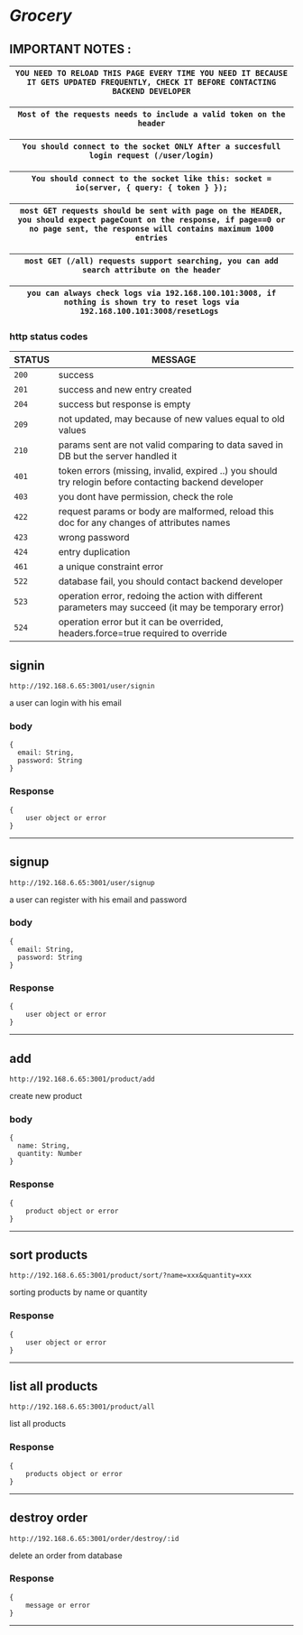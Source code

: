 
[logo]: https://www.google.com/url?sa=i&url=https%3A%2F%2Fmedium.com%2Fgomycode&psig=AOvVaw2jcUZcSotBVC179-4h7z0T&ust=1581603621570000&source=images&cd=vfe&ved=0CAIQjRxqFwoTCICb0uKazOcCFQAAAAAdAAAAABAD 
# ***Grocery***
## IMPORTANT NOTES :
`YOU NEED TO RELOAD THIS PAGE EVERY TIME YOU NEED IT BECAUSE IT GETS UPDATED FREQUENTLY, CHECK IT BEFORE CONTACTING BACKEND DEVELOPER`  |
-|

`Most of the requests needs to include a valid token on the header`  |
-|

`You should connect to the socket ONLY After a succesfull login request (/user/login)`  |
-|

`You should connect to the socket like this: socket = io(server, { query: { token } });`|
-|

`most GET requests should be sent with page on the HEADER, you should expect pageCount on the response, if page==0 or no page sent, the response will contains maximum 1000 entries`  |
-|

`most GET (/all) requests support searching, you can add search attribute on the header`  |
-|

`you can always check logs via 192.168.100.101:3008, if nothing is shown try to reset logs via 192.168.100.101:3008/resetLogs `  |
-|

### http status codes
| STATUS | MESSAGE                                                                                                |
|--------|--------------------------------------------------------------------------------------------------------|
| `200`  | success                                                                                                |
| `201`  | success and new entry created                                                                          |
| `204`  | success but response is empty                                                                          |
| `209`  | not updated, may because of new values equal to old values                                                   |
| `210`  | params sent are not valid comparing to data saved in DB but the server handled it |
| `401`  | token errors (missing, invalid, expired ..) you should try relogin before contacting backend developer |
| `403`  | you dont have permission, check the role                                                               |
| `422`  | request params or body are malformed, reload this doc for any changes of attributes names              |
| `423`  | wrong password              |
| `424`  | entry duplication               |
| `461`  | a unique constraint error                                                                              |
| `522`  | database fail, you should contact backend developer                                                    |
| `523`  | operation error, redoing the action with different parameters may succeed (it may be temporary error)  |
| `524`  | operation error but it can be overrided, headers.force=true required to override |


## signin
``` POST
http://192.168.6.65:3001/user/signin
```
a user can login with his email
### body
```
{
  email: String,
  password: String
}
```
### Response
```
{
    user object or error
}
```
-------------------------------------------------------------------------------------------------------------------------------------------------------------------------------------------------------------------------

## signup
``` POST
http://192.168.6.65:3001/user/signup
```
a user can register with his email and password
### body
```
{
  email: String,
  password: String
}
```
### Response
```
{
    user object or error
}
```
-------------------------------------------------------------------------------------------------------------------------------------------------------------------------------------------------------------------------

## add
``` POST
http://192.168.6.65:3001/product/add
```
create new product
### body
```
{
  name: String,
  quantity: Number
}
```
### Response
```
{
    product object or error
}
```
-------------------------------------------------------------------------------------------------------------------------------------------------------------------------------------------------------------------------

## sort products
``` GET
http://192.168.6.65:3001/product/sort/?name=xxx&quantity=xxx
```
sorting products by name or quantity
### Response
```
{
    user object or error
}
```
-------------------------------------------------------------------------------------------------------------------------------------------------------------------------------------------------------------------------

## list all products
``` GET
http://192.168.6.65:3001/product/all
```
list all products 

### Response
```
{
    products object or error
}
```
-------------------------------------------------------------------------------------------------------------------------------------------------------------------------------------------------------------------------

## destroy order
``` DELETE
http://192.168.6.65:3001/order/destroy/:id
```
delete an order from database
### Response
```
{
    message or error
}
```
-------------------------------------------------------------------------------------------------------------------------------------------------------------------------------------------------------------------------

